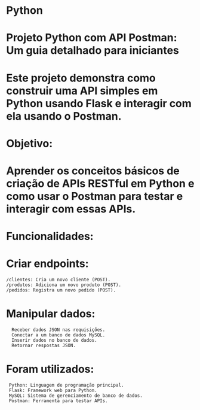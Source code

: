 # Python
# Projeto Python com API Postman: Um guia detalhado para iniciantes

# Este projeto demonstra como construir uma API simples em Python usando Flask e interagir com ela usando o Postman.

# Objetivo:
# Aprender os conceitos básicos de criação de APIs RESTful em Python e como usar o Postman para testar e interagir com essas APIs.

# Funcionalidades:

# Criar endpoints:
    /clientes: Cria um novo cliente (POST).
    /produtos: Adiciona um novo produto (POST).
    /pedidos: Registra um novo pedido (POST).
    
# Manipular dados:
      Receber dados JSON nas requisições.
      Conectar a um banco de dados MySQL.
      Inserir dados no banco de dados.
      Retornar respostas JSON.
    
# Foram utilizados:
     Python: Linguagem de programação principal.
     Flask: Framework web para Python.
     MySQL: Sistema de gerenciamento de banco de dados.
     Postman: Ferramenta para testar APIs.

